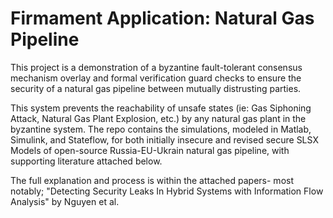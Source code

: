 # Firmament Application: Natural Gas Pipeline

This project is a demonstration of a byzantine fault-tolerant consensus mechanism overlay and formal verification guard checks to ensure the security of a natural gas pipeline between mutually distrusting parties. 

This system prevents the reachability of unsafe states (ie: Gas Siphoning Attack, Natural Gas Plant Explosion, etc.) by any natural gas plant in the byzantine system. The repo contains the simulations, modeled in Matlab, Simulink, and Stateflow, for both initially insecure and revised secure SLSX Models of open-source Russia-EU-Ukrain natural gas pipeline, with supporting literature attached below. 

The full explanation and process is within the attached papers- most notably; "Detecting Security Leaks In Hybrid Systems with Information Flow Analysis" by Nguyen et al. 
